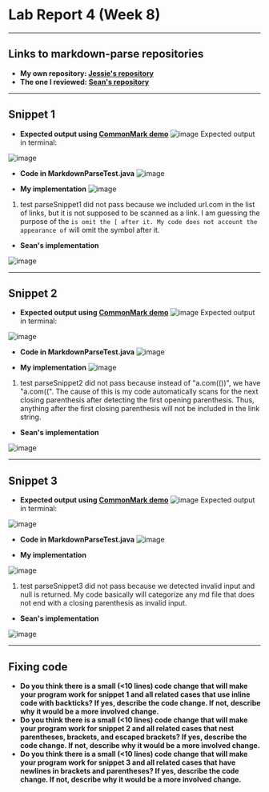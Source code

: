 # Lab Report 4 (Week 8)
---
## Links to markdown-parse repositories
* **My own repository: [Jessie's repository](https://github.com/ouyangca/markdown-parse)**
* **The one I reviewed: [Sean's repository](https://github.com/5ean-github/markdown-parse)**
---
## Snippet 1
* **Expected output using [CommonMark demo](https://spec.commonmark.org/dingus/)**
![image](https://user-images.githubusercontent.com/51312196/155672226-dbc5c11a-1cc1-4f3d-8236-0f94d0226207.png)
Expected output in terminal:

![image](https://user-images.githubusercontent.com/51312196/155676639-f7be66c7-d3e1-4e3d-9ed0-5852e435a3b9.png)

* **Code in MarkdownParseTest.java**
![image](https://user-images.githubusercontent.com/51312196/155817791-1f8c82f2-e51a-425c-a840-b743566406df.png)

* **My implementation**
![image](https://user-images.githubusercontent.com/51312196/155818011-02db0e90-3575-4599-bdd7-b48ad20dab22.png)

1)  test parseSnippet1 did not pass because we included url.com in the list of links, but it is not supposed to be scanned as a link. I am guessing the purpose of the ` is omit the [ after it. My code does not account the appearance of ` will omit the symbol after it.

* **Sean's implementation**

![image](https://user-images.githubusercontent.com/51312196/155860996-3f945ba8-b0c5-4bf5-9fd8-07f52ec33491.png)

---
## Snippet 2
* **Expected output using [CommonMark demo](https://spec.commonmark.org/dingus/)**
![image](https://user-images.githubusercontent.com/51312196/155677987-ed6d038b-fa1a-441c-bfce-23b1e61b13a9.png)
Expected output in terminal:

![image](https://user-images.githubusercontent.com/51312196/155677903-df650216-13b5-41a4-a0d5-7922d9eff2e9.png)

* **Code in MarkdownParseTest.java**
![image](https://user-images.githubusercontent.com/51312196/155817806-61fb051b-8c72-40b3-8a25-6bc2ba29ce7b.png)

* **My implementation**
![image](https://user-images.githubusercontent.com/51312196/155818011-02db0e90-3575-4599-bdd7-b48ad20dab22.png)

1)  test parseSnippet2 did not pass because instead of "a.com(())", we have "a.com((". The cause of this is my code automatically scans for the next closing parenthesis after detecting the first opening parenthesis. Thus, anything after the first closing parenthesis will not be included in the link string. 


* **Sean's implementation**

![image](https://user-images.githubusercontent.com/51312196/155861001-81e8c039-6008-4981-9412-7fe7a86673eb.png)

---
## Snippet 3
* **Expected output using [CommonMark demo](https://spec.commonmark.org/dingus/)**
![image](https://user-images.githubusercontent.com/51312196/155678515-a1b4bf48-a7c2-4739-bb56-1c62d8aaf817.png)
Expected output in terminal:

![image](https://user-images.githubusercontent.com/51312196/155678670-f2f23ba3-a84d-4c8a-89ef-c6802af9c628.png)

* **Code in MarkdownParseTest.java**
![image](https://user-images.githubusercontent.com/51312196/155817838-2445d995-5882-419e-b7af-da7b7c5a26ea.png)

* **My implementation**

![image](https://user-images.githubusercontent.com/51312196/155818011-02db0e90-3575-4599-bdd7-b48ad20dab22.png)

1)  test parseSnippet3 did not pass because we detected invalid input and null is returned. My code basically will categorize any md file that does not end with a closing parenthesis as invalid input. 
* **Sean's implementation**

![image](https://user-images.githubusercontent.com/51312196/155861011-5df9c9a2-4b10-40cb-8afc-49e072f055e2.png)

---
## Fixing code
* **Do you think there is a small (<10 lines) code change that will make your program work for snippet 1 and all related cases that use inline code with backticks? If yes, describe the code change. If not, describe why it would be a more involved change.**
* **Do you think there is a small (<10 lines) code change that will make your program work for snippet 2 and all related cases that nest parentheses, brackets, and escaped brackets? If yes, describe the code change. If not, describe why it would be a more involved change.**
* **Do you think there is a small (<10 lines) code change that will make your program work for snippet 3 and all related cases that have newlines in brackets and parentheses? If yes, describe the code change. If not, describe why it would be a more involved change.**
